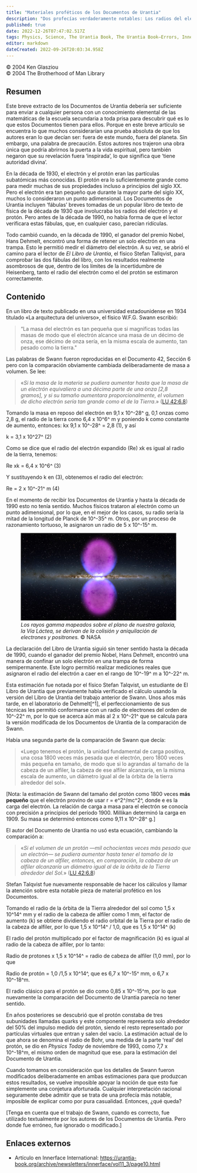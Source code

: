 ```yaml
---
title: "Materiales proféticos de los Documentos de Urantia"
description: "Dos profecías verdaderamente notables: Los radios del electrón y del protón"
published: true
date: 2022-12-26T07:47:02.517Z
tags: Physics, Science, The Urantia Book, The Urantia Book—Errors, Innerface International, article
editor: markdown
dateCreated: 2022-09-26T20:03:34.958Z
---
```


<p class="v-card v-sheet theme--light grey lighten-3 px-2">© 2004 Ken Glasziou<br>© 2004 The Brotherhood of Man Library</p>

## Resumen

Este breve extracto de los Documentos de Urantia debería ser suficiente para enviar a cualquier persona con un conocimiento elemental de las matemáticas de la escuela secundaria a toda prisa para descubrir qué es lo que estos Documentos tienen para ellos. Porque en este breve artículo se encuentra lo que muchos considerarían una prueba absoluta de que los autores eran lo que decían ser: fuera de este mundo, fuera del planeta. Sin embargo, una palabra de precaución. Estos autores nos trajeron una obra única que podría abrirnos la puerta a la vida espiritual, pero también negaron que su revelación fuera ‘inspirada’, lo que significa que ‘tiene autoridad divina’.

En la década de 1930, el electrón y el protón eran las partículas subatómicas más conocidas. El protón era lo suficientemente grande como para medir muchas de sus propiedades incluso a principios del siglo XX. Pero el electrón era tan pequeño que durante la mayor parte del siglo XX, muchos lo consideraron un punto adimensional. Los Documentos de Urantia incluyen ‘fábulas’ breves tomadas de un popular libro de texto de física de la década de 1930 que involucraba los radios del electrón y el protón. Pero antes de la década de 1990, no había forma de que el lector verificara estas fábulas, que, en cualquier caso, parecían ridículas.

Todo cambió cuando, en la década de 1990, el ganador del premio Nobel, Hans Dehmelt, encontró una forma de retener un solo electrón en una trampa. Esto le permitió medir el diámetro del electrón. A su vez, se abrió el camino para el lector de _El Libro de Urantia_, el físico Stefan Tallqvist, para comprobar las dos fábulas del libro, con los resultados realmente asombrosos de que, dentro de los límites de la incertidumbre de Heisenberg, tanto el radio del electrón como el del protón se estimaron correctamente.

## Contenido

En un libro de texto publicado en una universidad estadounidense en 1934 titulado «La arquitectura del universo», el físico W.F.G. Swann escribió:

> “La masa del electrón es tan pequeña que si magnificas todas las masas de modo que el electrón alcance una masa de un décimo de onza, ese décimo de onza sería, en la misma escala de aumento, tan pesado como la tierra."

Las palabras de Swann fueron reproducidas en el Documento 42, Sección 6 pero con la comparación obviamente cambiada deliberadamente de masa a volumen. Se lee:

> «_Si la masa de la materia se pudiera aumentar hasta que la masa de un electrón equivaliera a una décima parte de una onza [2,8 gramos], y si su tamaño aumentara proporcionalmente, el volumen de dicho electrón sería tan grande como el de la Tierra_.» ([LU 42:6.8](/es/The_Urantia_Book/42#p6_8))


Tomando la masa en reposo del electrón en 9,1 x 10^-28^ g, 0,1 onzas como 2,8 g, el radio de la tierra como 6,4 x 10^6^ m y poniendo k como constante de aumento, entonces: kx 9,1 x 10^-28^ = 2,8 (1), y así

k = 3,1 x 10^27^ (2)

Como se dice que el radio del electrón expandido (Re) xk es igual al radio de la tierra, tenemos:

Re xk = 6,4 x 10^6^ (3)

Y sustituyendo k en (3), obtenemos el radio del electrón:

Re = 2 x 10^-21^ m (4)

En el momento de recibir los Documentos de Urantia y hasta la década de 1990 esto no tenía sentido. Muchos físicos trataron al electrón como un punto adimensional, por lo que, en el mejor de los casos, su radio sería la mitad de la longitud de Planck de 10^-35^ m. Otros, por un proceso de razonamiento tortuoso, le asignaron un radio de 5 x 10^-15^ m.

<figure id="Figure_1" class="image urantiapedia">
<img src="/image/article/Ken_Glasziou/Prophetic_materials_from_the_Urantia_Papers/498887main_Fermi_bubble_art_no_labels.jpg">
<figcaption><em>Los rayos gamma mapeados sobre el plano de nuestra galaxia, la Vía Láctea, se derivan de la colisión y aniquilación de electrones y positrones.</em>  © <a href="https://www.nasa.gov/mission_pages/GLAST/news/new-structure.html"></a>NASA</figcaption>
</figure>

La declaración del Libro de Urantia siguió sin tener sentido hasta la década de 1990, cuando el ganador del premio Nobel, Hans Dehmelt, encontró una manera de confinar un solo electrón en una trampa de forma semipermanente. Este logro permitió realizar mediciones reales que asignaron el radio del electrón a caer en el rango de 10^-19^ m a 10^-22^ m.

Esta estimación fue notada por el físico Stefan Talqvist, un estudiante de El Libro de Urantia que previamente había verificado el cálculo usando la versión del Libro de Urantia del trabajo anterior de Swann. Unos años más tarde, en el laboratorio de Dehmelt[^1], el perfeccionamiento de sus técnicas les permitió conformarse con un radio de electrones del orden de 10^-22^ m, por lo que se acerca aún más al 2 x 10^-21^ que se calcula para la versión modificada de los Documentos de Urantia de la comparación de Swann.

Había una segunda parte de la comparación de Swann que decía:

> «Luego tenemos el protón, la unidad fundamental de carga positiva, una cosa 1800 veces más pesada que el electrón, pero 1800 veces más pequeña en tamaño, de modo que si lo agrandas al tamaño de la cabeza de un alfiler, la cabeza de ese alfiler alcanzaría, en la misma escala de aumento, un diámetro igual al de la órbita de la tierra alrededor del sol».

[Nota: la estimación de Swann del tamaño del protón como 1800 veces **más pequeño** que el electrón provino de usar r = e^2^/mc^2^, donde e es la carga del electrón. La relación de carga a masa para el electrón se conocía con precisión a principios del período 1900. Millikan determinó la carga en 1909. Su masa se determinó entonces como 9,11 x 10^-28^ g.]

El autor del Documento de Urantia no usó esta ecuación, cambiando la comparación a:

> «_Si el volumen de un protón —mil ochocientas veces más pesado que un electrón— se pudiera aumentar hasta tener el tamaño de la cabeza de un alfiler, entonces, en comparación, la cabeza de un alfiler alcanzaría un diámetro igual al de la órbita de la Tierra alrededor del Sol._» ([LU 42:6.8](/es/The_Urantia_Book/42#p6_8))


Stefan Talqvist fue nuevamente responsable de hacer los cálculos y llamar la atención sobre esta notable pieza de material profético en los Documentos.

Tomando el radio de la órbita de la Tierra alrededor del sol como 1,5 x 10^14^ mm y el radio de la cabeza de alfiler como 1 mm, el factor de aumento (k) se obtiene dividiendo el radio orbital de la Tierra por el radio de la cabeza de alfiler, por lo que 1,5 x 10^14^ / 1,0, que es 1,5 x 10^14^ (k)

El radio del protón multiplicado por el factor de magnificación (k) es igual al radio de la cabeza de alfiler, por lo tanto:

Radio de protones x 1,5 x 10^14^ = radio de cabeza de alfiler (1,0 mm), por lo que

Radio de protón = 1,0 /1,5 x 10^14^, que es 6,7 x 10^-15^ mm, o 6,7 x 10^-18^m.

El radio clásico para el protón se dio como 0,85 x 10^-15^m, por lo que nuevamente la comparación del Documento de Urantia parecía no tener sentido.

En años posteriores se descubrió que el protón constaba de tres subunidades llamadas quarks y este componente representa solo alrededor del 50% del impulso medido del protón, siendo el resto representado por partículas virtuales que entran y salen del vacío. La estimación actual de lo que ahora se denomina el radio de Bohr, una medida de la parte ‘real’ del protón, se dio en _Physics Today_ de noviembre de 1993, como 7,7 x 10^-18^m, el mismo orden de magnitud que ese. para la estimación del Documento de Urantia.

Cuando tomamos en consideración que los detalles de Swann fueron modificados deliberadamente en ambas estimaciones para que produzcan estos resultados, se vuelve imposible apoyar la noción de que esto fue simplemente una conjetura afortunada. Cualquier interpretación racional seguramente debe admitir que se trata de una profecía más notable, imposible de explicar como por pura casualidad. Entonces, ¿qué queda?

[Tenga en cuenta que el trabajo de Swann, cuando es correcto, fue utilizado textualmente por los autores de los Documentos de Urantia. Pero donde fue erróneo, fue ignorado o modificado.]

## Enlaces externos

- Artículo en Innerface International: https://urantia-book.org/archive/newsletters/innerface/vol11_3/page10.html

